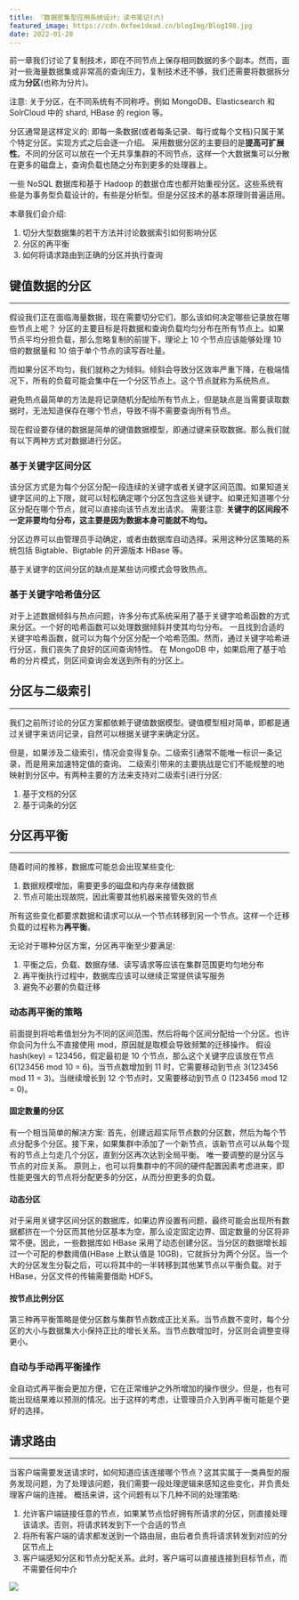 ```yaml
---
title: 『数据密集型应用系统设计』读书笔记(六)
featured_image: https://cdn.0xfee1dead.cn/blogImg/Blog198.jpg
date: 2022-01-28
---
```


前一章我们讨论了复制技术，即在不同节点上保存相同数据的多个副本。然而，面对一些海量数据集或非常高的查询压力，复制技术还不够，我们还需要将数据拆分成为**分区**(也称为分片)。

注意: 关于分区，在不同系统有不同称呼。例如 MongoDB、Elasticsearch 和 SolrCloud 中的 shard, HBase 的 region 等。

分区通常是这样定义的: 即每一条数据(或者每条记录、每行或每个文档)只属于某个特定分区。实现方式之后会逐一介绍。
采用数据分区的主要目的是**提高可扩展性**。不同的分区可以放在一个无共享集群的不同节点，这样一个大数据集可以分散在更多的磁盘上，查询负载也随之分布到更多的处理器上。

一些 NoSQL 数据库和基于 Hadoop 的数据仓库也都开始重视分区。这些系统有些是为事务型负载设计的，有些是分析型。但是分区技术的基本原理则普遍适用。

本章我们会介绍: 
1. 切分大型数据集的若干方法并讨论数据索引如何影响分区
2. 分区的再平衡
3. 如何将请求路由到正确的分区并执行查询

## 键值数据的分区
***  
假设我们正在面临海量数据，现在需要切分它们，那么该如何决定哪些记录放在哪些节点上呢？
分区的主要目标是将数据和查询负载均匀分布在所有节点上。如果节点平均分担负载，那么忽略复制的前提下，理论上 10 个节点应该能够处理 10 倍的数据量和 10 倍于单个节点的读写吞吐量。

而如果分区不均匀，我们就称之为倾斜。倾斜会导致分区效率严重下降，在极端情况下，所有的负载可能会集中在一个分区节点上。这个节点就称为系统热点。

避免热点最简单的方法是将记录随机分配给所有节点上，但是缺点是当需要读取数据时，无法知道保存在哪个节点，导致不得不需要查询所有节点。

现在假设要存储的数据是简单的键值数据模型，即通过键来获取数据。那么我们就有以下两种方式对数据进行分区。

### 基于关键字区间分区
该分区方式是为每个分区分配一段连续的关键字或者关键字区间范围。如果知道关键字区间的上下限，就可以轻松确定哪个分区包含这些关键字。如果还知道哪个分区分配在哪个节点，就可以直接向该节点发出请求。
需要注意: **关键字的区间段不一定非要均匀分布，这主要是因为数据本身可能就不均匀。**

分区边界可以由管理员手动确定，或者由数据库自动选择。采用这种分区策略的系统包括 Bigtable、Bigtable 的开源版本 HBase 等。

基于关键字的区间分区的缺点是某些访问模式会导致热点。

### 基于关键字哈希值分区
对于上述数据倾斜与热点问题，许多分布式系统采用了基于关键字哈希函数的方式来分区。一个好的哈希函数可以处理数据倾斜并使其均匀分布。
一且找到合适的关键字哈希函数，就可以为每个分区分配一个哈希范围。然而，通过关键字哈希进行分区，我们丧失了良好的区间查询特性。
在 MongoDB 中，如果启用了基于哈希的分片模式，则区间查询会发送到所有的分区上。

## 分区与二级索引
***  
我们之前所讨论的分区方案都依赖于键值数据模型。键值模型相对简单，即都是通过关键字来访问记录，自然可以根据关键字来确定分区。

但是，如果涉及二级索引，情况会变得复杂。二级索引通常不能唯一标识一条记录，而是用来加速特定值的查询。
二级索引带来的主要挑战是它们不能规整的地映射到分区中。有两种主要的方法来支持对二级索引进行分区: 
1. 基于文档的分区
2. 基于词条的分区

## 分区再平衡
***  
随着时间的推移，数据库可能总会出现某些变化: 
1. 数据规模增加，需要更多的磁盘和内存来存储数据
2. 节点可能出现故院，因此需要其他机器来接管失效的节点

所有这些变化都要求数据和请求可以从一个节点转移到另一个节点。这样一个迁移负载的过程称为**再平衡**。

无论对于哪种分区方案，分区再平衡至少要满足: 
1. 平衡之后，负载、数据存储、读写请求等应该在集群范围更均匀地分布
2. 再平衡执行过程中，数据库应该可以继续正常提供读写服务
3. 避免不必要的负载迁移

### 动态再平衡的策略
前面提到将哈希值划分为不同的区间范围，然后将每个区间分配给一个分区。也许你会问为什么不直接使用 mod，原因就是取模会导致频繁的迁移操作。
假设 hash(key) = 123456，假定最初是 10 个节点，那么这个关键字应该放在节点 6(123456 mod 10 = 6)。当节点数增加到 11 时，它需要移动到节点 3(123456 mod 11 = 3)。当继续增长到 12 个节点时，又需要移动到节点 0 (123456 mod 12 = 0)。

#### 固定数量的分区
有一个相当简单的解决方案: 首先，创建远超实际节点数的分区数，然后为每个节点分配多个分区。接下来，如果集群中添加了一个新节点，该新节点可以从每个现有的节点上匀走几个分区，直到分区再次达到全局平衡。
唯一要调整的是分区与节点的对应关系。
原则上，也可以将集群中的不同的硬件配置因素考虑进来，即性能更强大的节点将分配更多的分区，从而分担更多的负载。

#### 动态分区
对于采用关键字区间分区的数据库，如果边界设置有问题，最终可能会出现所有数据都挤在一个分区而其他分区基本为空，那么设定固定边界、固定数量的分区将非常不便。因此，一些数据库如 HBase 采用了动态创建分区。当分区的数据增长超过一个可配的参数阈值(HBase 上默认值是 10GB)，它就拆分为两个分区。当一个大的分区发生分裂之后，可以将其中的一半转移到其他某节点以平衡负载。对于HBase，分区文件的传输需要借助 HDFS。

#### 按节点比例分区
第三种再平衡策略是使分区数与集群节点数成正比关系。当节点数不变时，每个分区的大小与数据集大小保持正比的增长关系。当节点数增加时，分区则会调整变得更小。

### 自动与手动再平衡操作
全自动式再平衡会更加方便，它在正常维护之外所增加的操作很少。但是，也有可能出现结果难以预测的情况。出于这样的考虑，让管理员介入到再平衡可能是个更好的选择。

## 请求路由
***  
当客户端需要发送请求时，如何知道应该连接哪个节点？这其实属于一类典型的服务发现问题，为了处理该问题，我们需要一段处理逻辑来感知这些变化，并负责处理客户端的连接。
概括来讲，这个问题有以下几种不同的处理策略: 
1. 允许客户端链接任意的节点，如果某节点恰好拥有所请求的分区，则直接处理该请求。否则，将请求转发到下一个合适的节点
2. 将所有客户端的请求都发送到一个路由层，由后者负责将请求转发到对应的分区节点上
3. 客户端感知分区和节点分配关系。此时，客户端可以直接连接到目标节点，而不需要任何中介

![](https://cdn.0xfee1dead.cn/contentImg/ddia/fig6-7.png)